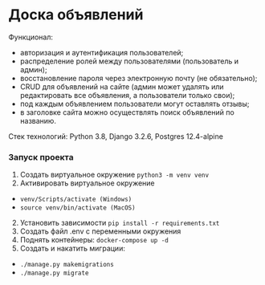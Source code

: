 # Доска объявлений

Функционал:
- авторизация и аутентификация пользователей;
- распределение ролей между пользователями (пользователь и админ);
- восстановление пароля через электронную почту (не обязательно);
- CRUD для объявлений на сайте (админ может удалять или редактировать все объявления, а пользователи только свои);
- под каждым объявлением пользователи могут оставлять отзывы;
- в заголовке сайта можно осуществлять поиск объявлений по названию.

Стек технологий: Python 3.8, Django 3.2.6, Postgres 12.4-alpine

<h3>Запуск проекта</h3>

1. Создать виртуальное окружение
`python3 -m venv venv`
2. Активировать виртуальное окружение
- `venv/Scripts/activate (Windows)`
- `source venv/bin/activate (MacOS)`
2. Установить зависимости
`pip install -r requirements.txt`
2. Создать файл .env c переменными окружения
3. Поднять контейнеры:
`docker-compose up -d`
4. Создать и накатить миграции:
 - `./manage.py makemigrations`
 - `./manage.py migrate`

